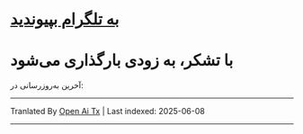 # [**به تلگرام بپیوندید**](https://t.me/Offical_Im_kazuha)  
# با تشکر، به زودی بارگذاری می‌شود

آخرین به‌روزرسانی در: <!--TIME-->

---

Tranlated By [Open Ai Tx](https://github.com/OpenAiTx/OpenAiTx) | Last indexed: 2025-06-08

---